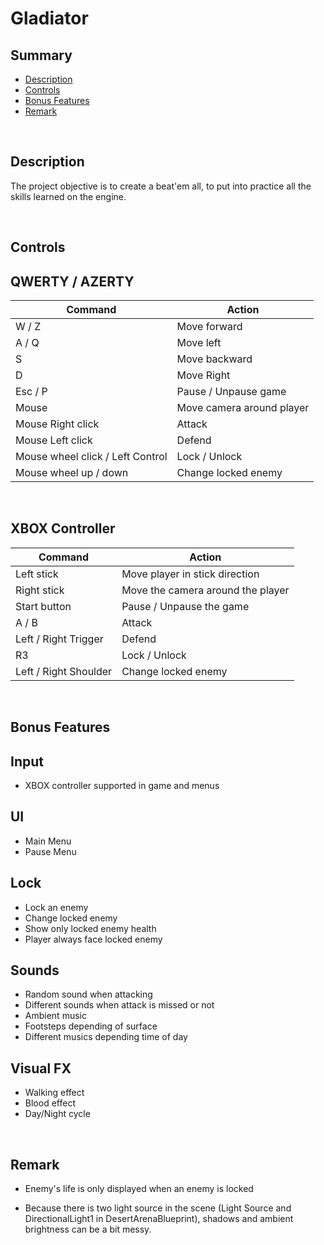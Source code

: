 # **Gladiator**

## **Summary**
- [Description](##Description)
- [Controls](##Controls)
- [Bonus Features](##Bonus%20Features)
- [Remark](##Remark)

<br>

## **Description**

The project objective is to create a beat'em all, to put into practice all the skills learned on the engine.

<br>

## **Controls**

QWERTY / AZERTY
---

Command                            | Action
-------                            | ------
W / Z                              | Move forward
A / Q                              | Move left
S                                  | Move backward
D                                  | Move Right
Esc / P                            | Pause / Unpause game
Mouse                              | Move camera around player
Mouse Right click                  | Attack
Mouse Left click                   | Defend
Mouse wheel click / Left Control   | Lock / Unlock
Mouse wheel up / down              | Change locked enemy

<br>

XBOX Controller
---

Command                 | Action
-------                 | ------
Left stick              | Move player in stick direction
Right stick             | Move the camera around the player
Start button            | Pause / Unpause the game
A / B                   | Attack
Left / Right Trigger    | Defend
R3                      | Lock / Unlock
Left / Right Shoulder   | Change locked enemy

<br>

## **Bonus Features**

Input
---
- XBOX controller supported in game and menus

UI
---
- Main Menu
- Pause Menu

Lock
---
- Lock an enemy
- Change locked enemy
- Show only locked enemy health
- Player always face locked enemy

Sounds
---
- Random sound when attacking
- Different sounds when attack is missed or not
- Ambient music
- Footsteps depending of surface
- Different musics depending time of day

Visual FX
---
- Walking effect
- Blood effect
- Day/Night cycle

<br>

## **Remark**

- Enemy's life is only displayed when an enemy is locked

- Because there is two light source in the scene (Light Source and DirectionalLight1 in DesertArenaBlueprint), shadows and ambient brightness can be a bit messy.